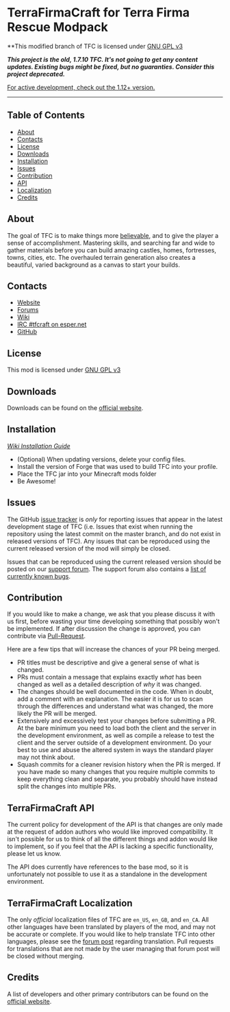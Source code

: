 TerraFirmaCraft for Terra Firma Rescue Modpack
=======

**This modified branch of TFC is licensed under [GNU GPL v3](https://github.com/Deadrik/TFCraft/blob/master/license.txt)


***This project is the old, 1.7.10 TFC. It's not going to get any content updates.
Existing bugs might be fixed, but no guaranties. Consider this project deprecated.***

[For active development, check out the 1.12+ version.](https://github.com/TerraFirmaCraft/TerraFirmaCraft)

---

## Table of Contents

* [About](#about)
* [Contacts](#contacts)
* [License](#license)
* [Downloads](#downloads)
* [Installation](#installation)
* [Issues](#issues)
* [Contribution](#contribution)
* [API](#terrafirmacraft-api)
* [Localization](#terrafirmacraft-localization)
* [Credits](#credits)

## About

The goal of TFC is to make things more [believable](http://terrafirmacraft.com/index.html/_/articles/believable-r64), and to give the player a sense of accomplishment. Mastering skills, and searching far and wide to gather materials before you can build amazing castles, homes, fortresses, towns, cities, etc. The overhauled terrain generation also creates a beautiful, varied background as a canvas to start your builds.

## Contacts

* [Website](http://terrafirmacraft.com/index.html)
* [Forums](http://terrafirmacraft.com/f/)
* [Wiki](http://wiki.terrafirmacraft.com/Main_Page)
* [IRC #tfcraft on esper.net](http://webchat.esper.net/?nick=tfcguest....&channels=tfcraft&prompt=1&fg_color=242424&fg_sec_color=424242&bg_color=ebebeb)
* [GitHub](https://github.com/Deadrik/TFCraft/)

## License

This mod is licensed under [GNU GPL v3](https://github.com/Deadrik/TFCraft/blob/master/license.txt)

## Downloads

Downloads can be found on the [official website](http://terrafirmacraft.com/download.html).
 
## Installation

*[Wiki Installation Guide](http://terrafirmacraft.com/wiki/Installation)*
* (Optional) When updating versions, delete your config files.
* Install the version of Forge that was used to build TFC into your profile.
* Place the TFC jar into your Minecraft mods folder
* Be Awesome!

## Issues

The GitHub [issue tracker](https://github.com/Deadrik/TFCraft/issues) is *only* for reporting issues that appear in the latest development stage of TFC (i.e. Issues that exist when running the repository using the latest commit on the master branch, and do not exist in released versions of TFC). Any issues that can be reproduced using the current released version of the mod will simply be closed.

Issues that can be reproduced using the current released version should be posted on our [support forum](http://terrafirmacraft.com/f/forum/11-support/). The support forum also contains a [list of currently known bugs](http://terrafirmacraft.com/f/topic/4662-).

## Contribution

If you would like to make a change, we ask that you please discuss it with us first, before wasting your time developing something that possibly won't be implemented. If after discussion the change is approved, you can contribute via [Pull-Request](https://help.github.com/articles/creating-a-pull-request).

Here are a few tips that will increase the chances of your PR being merged.

* PR titles must be descriptive and give a general sense of what is changed.
* PRs must contain a message that explains exactly *what* has been changed as well as a detailed description of *why* it was changed.
* The changes should be well documented in the code. When in doubt, add a comment with an explanation. The easier it is for us to scan through the differences and understand what was changed, the more likely the PR will be merged.
* Extensively and excessively test your changes before submitting a PR. At the bare minimum you need to load both the client and the server in the development environment, as well as compile a release to test the client and the server outside of a development environment. Do your best to use and abuse the altered system in ways the standard player may not think about.
* Squash commits for a cleaner revision history when the PR is merged. If you have made so many changes that you require multiple commits to keep everything clean and separate, you probably should have instead split the changes into multiple PRs.
 
## TerraFirmaCraft API

The current policy for development of the API is that changes are only made at the request of addon authors who would like improved compatibility. It isn't possible for us to think of all the different things and addon would like to implement, so if you feel that the API is lacking a specific functionality, please let us know.

The API does currently have references to the base mod, so it is unfortunately not possible to use it as a standalone in the development environment.

## TerraFirmaCraft Localization

The only *official* localization files of TFC are `en_US`, `en_GB`, and `en_CA`. All other languages have been translated by players of the mod, and may not be accurate or complete. If you would like to help translate TFC into other languages, please see the [forum post](http://terrafirmacraft.com/f/topic/4124-tfc-translation/) regarding translation. Pull requests for translations that are not made by the user managing that forum post will be closed without merging.

## Credits

A list of developers and other primary contributors can be found on the [official website](http://terrafirmacraft.com/credits.html).
